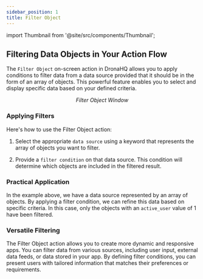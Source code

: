 ```yaml
---
sidebar_position: 1
title: Filter Object
---
```


import Thumbnail from '@site/src/components/Thumbnail';

## Filtering Data Objects in Your Action Flow

The `Filter Object` on-screen action in DronaHQ allows you to apply conditions to filter data from a data source provided that it should be in the form of an array of objects. This powerful feature enables you to select and display specific data based on your defined criteria.

<figure>
<Thumbnail src="/img/reference/actionflow-blocks/filter-object/filter-object.png" alt="Filter Object Window" />
<figcaption align='center'><i>Filter Object Window</i></figcaption>
</figure>



### Applying Filters

Here's how to use the Filter Object action:

1. Select the appropriate `data source` using a keyword that represents the array of objects you want to filter.

2. Provide a `filter condition` on that data source. This condition will determine which objects are included in the filtered result.

### Practical Application

In the example above, we have a data source represented by an array of objects. By applying a filter condition, we can refine this data based on specific criteria. In this case, only the objects with an `active_user` value of 1 have been filtered.

<figure>
<Thumbnail src="/img/reference/actionflow-blocks/filter-object/feild.png" alt="Filter Object Window" />
</figure>

### Versatile Filtering

The Filter Object action allows you to create more dynamic and responsive apps. You can filter data from various sources, including user input, external data feeds, or data stored in your app. By defining filter conditions, you can present users with tailored information that matches their preferences or requirements.


